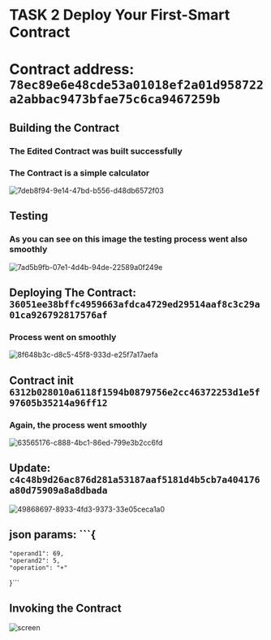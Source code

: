 # TASK 2 Deploy Your First-Smart Contract
# Contract address: ```78ec89e6e48cde53a01018ef2a01d958722a2abbac9473bfae75c6ca9467259b```
## Building the Contract
### The Edited Contract was built successfully
### The Contract is a simple calculator
![7deb8f94-9e14-47bd-b556-d48db6572f03](https://user-images.githubusercontent.com/125801855/220414496-17414ec6-c1da-41b1-afb0-e970b045d27d.jpg)
## Testing
### As you can see on this image the testing process went also smoothly
![7ad5b9fb-07e1-4d4b-94de-22589a0f249e](https://user-images.githubusercontent.com/125801855/220414803-793fbd30-f109-4a51-b21a-52968c9e599f.jpg)
## Deploying The Contract: ``` 36051ee38bffc4959663afdca4729ed29514aaf8c3c29a01ca926792817576af```
### Process went on smoothly
![8f648b3c-d8c5-45f8-933d-e25f7a17aefa](https://user-images.githubusercontent.com/125801855/220415062-5998116f-0f4e-4364-bd7d-273fc09e9df9.jpg)
## Contract init ```6312b028010a6118f1594b0879756e2cc46372253d1e5f97605b35214a96ff12```
### Again, the process went smoothly
![63565176-c888-4bc1-86ed-799e3b2cc6fd](https://user-images.githubusercontent.com/125801855/220416638-9c7fc1bb-eb69-4138-916c-a73216038823.jpg)
## Update: ```c4c48b9d26ac876d281a53187aaf5181d4b5cb7a404176a80d75909a8a8dbada```
![49868697-8933-4fd3-9373-33e05ceca1a0](https://user-images.githubusercontent.com/125801855/220416875-7904ab27-8846-46b7-8140-ff6e2e3b6a31.jpg)
## json params: ```{
    "operand1": 69,
    "operand2": 5,
    "operation": "+"
}```


## Invoking the Contract
![screen](https://user-images.githubusercontent.com/125801855/220417722-b82af527-3e3f-4b18-bfd7-737446bce696.jpg)
